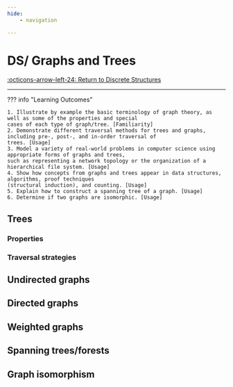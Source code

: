 ```yaml
---
hide:
    - navigation 

---
```


# DS/ Graphs and Trees

[:octicons-arrow-left-24: Return to Discrete Structures](/Bodies-of-Knowledge/Discrete-Structures/)

---

??? info "Learning Outcomes"

    1. Illustrate by example the basic terminology of graph theory, as well as some of the properties and special
    cases of each type of graph/tree. [Familiarity]
    2. Demonstrate different traversal methods for trees and graphs, including pre-, post-, and in-order traversal of
    trees. [Usage]
    3. Model a variety of real-world problems in computer science using appropriate forms of graphs and trees,
    such as representing a network topology or the organization of a hierarchical file system. [Usage]
    4. Show how concepts from graphs and trees appear in data structures, algorithms, proof techniques
    (structural induction), and counting. [Usage]
    5. Explain how to construct a spanning tree of a graph. [Usage]
    6. Determine if two graphs are isomorphic. [Usage]

## Trees

### Properties

### Traversal strategies

## Undirected graphs

## Directed graphs

## Weighted graphs

## Spanning trees/forests

## Graph isomorphism
